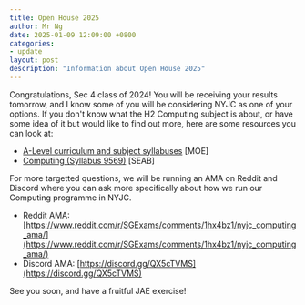 ```yaml
---
title: Open House 2025
author: Mr Ng
date: 2025-01-09 12:09:00 +0800
categories:
- update
layout: post
description: "Information about Open House 2025"
---
```


Congratulations, Sec 4 class of 2024! You will be receiving your results tomorrow, and I know some of you will be considering NYJC as one of your options. If you don't know what the H2 Computing subject is about, or have some idea of it but would like to find out more, here are some resources you can look at:

- [A-Level curriculum and subject syllabuses](https://www.moe.gov.sg/post-secondary/a-level-curriculum-and-subject-syllabuses) [MOE]
- [Computing (Syllabus 9569)]({{site.data.links["current-syllabus"]["url"]}}) [SEAB]

For more targetted questions, we will be running an AMA on Reddit and Discord where you can ask more specifically about how we run our Computing programme in NYJC.

- Reddit AMA: [https://www.reddit.com/r/SGExams/comments/1hx4bz1/nyjc_computing_ama/](https://www.reddit.com/r/SGExams/comments/1hx4bz1/nyjc_computing_ama/)
- Discord AMA: [https://discord.gg/QX5cTVMS](https://discord.gg/QX5cTVMS)

See you soon, and have a fruitful JAE exercise!

